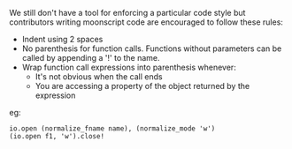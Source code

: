 We still don't have a tool for enforcing a particular code style but contributors writing moonscript code are encouraged to follow these rules:

- Indent using 2 spaces
- No parenthesis for function calls. Functions without parameters can be called by appending a '!' to the name.
- Wrap function call expressions into parenthesis whenever:
  - It's not obvious when the call ends
  - You are accessing a property of the object returned by the expression

eg:
```moonscript
io.open (normalize_fname name), (normalize_mode 'w')
(io.open f1, 'w').close!
```

     


